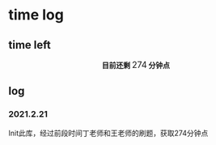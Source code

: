 # time log

## time left

<center><b>目前还剩 </b><big>274</big><b> 分钟点</b></center>

## log

### 2021.2.21

Init此库，经过前段时间丁老师和王老师的刷题，获取274分钟点